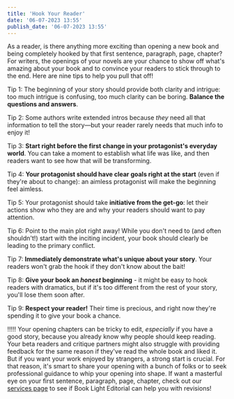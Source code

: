 ```yaml
---
title: 'Hook Your Reader'
date: '06-07-2023 13:55'
publish_date: '06-07-2023 13:55'
---
```


As a reader, is there anything more exciting than opening a new book and being completely hooked by that first sentence, paragraph, page, chapter? For writers, the openings of your novels are your chance to show off what's amazing about your book and to convince your readers to stick through to the end. Here are nine tips to help you pull that off!

Tip 1: The beginning of your story should provide both clarity and intrigue: too much intrigue is confusing, too much clarity can be boring. **Balance the questions and answers**.

Tip 2: Some authors write extended intros because *they* need all that information to tell the story—but your reader rarely needs that much info to enjoy it! 

Tip 3: **Start right before the first change in your protagonist's everyday world**. You can take a moment to establish what life was like, and then readers want to see how that will be transforming.

Tip 4: **Your protagonist should have clear goals right at the start** (even if they're about to change): an aimless protagonist will make the beginning feel aimless. 

Tip 5: Your protagonist should take **initiative from the get-go**: let their actions show who they are and why your readers should want to pay attention.

Tip 6: Point to the main plot right away! While you don't need to (and often shouldn't!) start with the inciting incident, your book should clearly be leading to the primary conflict.  

Tip 7: **Immediately demonstrate what's unique about your story**. Your readers won't grab the hook if they don't know about the bait! 

Tip 8: **Give your book an *honest* beginning** - it might be easy to hook readers with dramatics, but if it's too different from the rest of your story, you'll lose them soon after. 

Tip 9: **Respect your reader!** Their time is precious, and right now they're spending it to give your book a chance. 

!!!!! Your opening chapters can be tricky to edit, *especially* if you have a good story, because you already know why people should keep reading. Your beta readers and critique partners might also struggle with providing feedback for the same reason if they've read the whole book and liked it. But if you want your work enjoyed by strangers, a strong start is crucial. For that reason, it's smart to share your opening with a bunch of folks or to seek professional guidance to whip your opening into shape. If want a masterful eye on your first sentence, paragraph, page, chapter, check out our [services page](/services) to see if Book Light Editorial can help you with revisions! 
